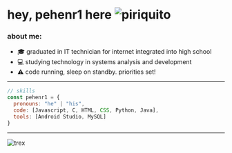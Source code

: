 # hey, pehenr1 here ![piriquito](https://camo.githubusercontent.com/f53c0bfbaab03fb628447c8c37d2ea7d78f61528e1c8d14795d363f46e47f01f/68747470733a2f2f63756c746f667468657061727479706172726f742e636f6d2f706172726f74732f68642f737461626c65706172726f742e676966)

### about me:
- :mortar_board: graduated in IT technician for internet integrated into high school       
- :computer: studying technology in systems analysis and development
- :warning: code running, sleep on standby. priorities set!
---
                                                                                                                         
```javascript
// skills
const pehenr1 = {
  pronouns: "he" | "his",
  code: [Javascript, C, HTML, CSS, Python, Java],
  tools: [Android Studio, MySQL]
}
```
---

![trex](https://user-images.githubusercontent.com/74038190/212284136-03988914-d899-44b4-b1d9-4eeccf656e44.gif)



